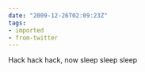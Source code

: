 ```yaml
---
date: "2009-12-26T02:09:23Z"
tags:
- imported
- from-twitter
---
```

Hack hack hack, now sleep sleep sleep
